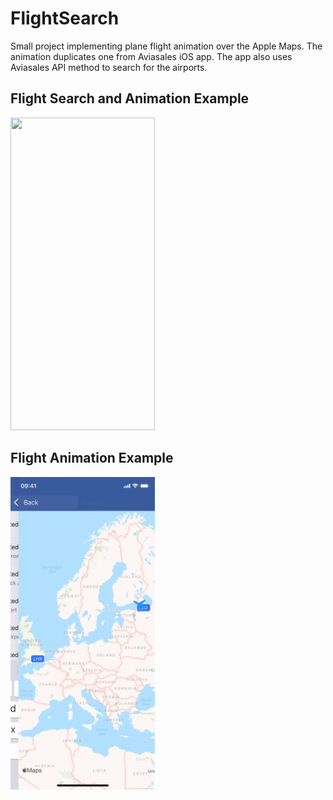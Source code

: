 # FlightSearch

Small project implementing plane flight animation over the Apple Maps. The animation duplicates one from Aviasales iOS app. The app also uses Aviasales API method to search for the airports.

## Flight Search and Animation Example

<img src="/.examples/search-preview.gif" width="231" height="500">

## Flight Animation Example

<img src="/.examples/flight-preview.gif" width="231" height="500">
